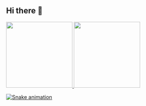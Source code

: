 ## Hi there 👋

<div>
  <a href="https://github.com/GuilhermeLeodeOliveira">
  <img height="180em" src="https://github-readme-stats.vercel.app/api?username=GuilhermeLeodeOliveira&show_icons=true&include_all_commits=true&count_private=true&icon_color=fff&text_color=fff&bg_color=DEG,000,000,001,002,003"/>
  <img height="180em" src="https://github-readme-stats.vercel.app/api/top-langs/?username=GuilhermeLeodeOliveira&layout=compact&langs_count=7&text_color=fff&bg_color=DEG,000,000,001,002,003"/>
</div>

<!--
**GuilhermeLeodeOliveira/GuilhermeLeodeOliveira** is a ✨ _special_ ✨ repository because its `README.md` (this file) appears on your GitHub profile.

Here are some ideas to get you started:

- 🔭 I’m currently working on ...
- 🌱 I’m currently learning ...
- 👯 I’m looking to collaborate on ...
- 🤔 I’m looking for help with ...
- 💬 Ask me about ...
- 📫 How to reach me: ...
- 😄 Pronouns: ...
- ⚡ Fun fact: ...
-->

![Snake animation](https://github.com/GuilhermeLeodeOliveira/GuilhermeLeodeOliveira/blob/output/github-contribution-grid-snake.svg)
